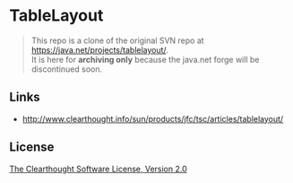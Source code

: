 # TableLayout

> This repo is a clone of the original SVN repo at https://java.net/projects/tablelayout/.  
> It is here for **archiving only** because the java.net forge will be discontinued soon.

## Links

- http://www.clearthought.info/sun/products/jfc/tsc/articles/tablelayout/

## License

[The Clearthought Software License, Version 2.0](https://github.com/JFormDesigner/swing-tablelayout/blob/master/src/info/clearthought/layout/TableLayout.java)
